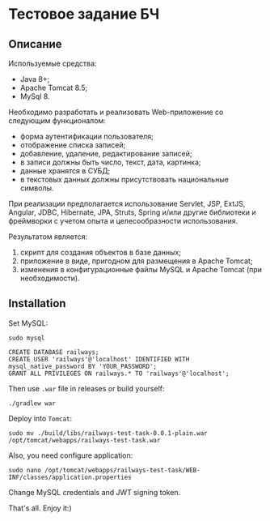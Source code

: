 # Тестовое задание БЧ

## Описание

Используемые средства:

- Java 8+;
- Apache Tomcat 8.5;
- MySql 8.

Необходимо разработать и реализовать Web-приложение со следующим функционалом:

- форма аутентификации пользователя;
- отображение списка записей;
- добавление, удаление, редактирование записей;
- в записи должны быть число, текст, дата, картинка;
- данные хранятся в СУБД;
- в текстовых данных должны присутствовать национальные символы.

При реализации предполагается использование Servlet, JSP, ExtJS, Angular, JDBC, Hibernate, JPA, Struts, Spring и/или
другие библиотеки и фреймворки с учетом опыта и целесообразности использования.

Результатом является:

1. скрипт для создания объектов в базе данных;
2. приложение в виде, пригодном для размещения в Apache Tomcat;
3. изменения в конфигурационные файлы MySQL и Apache Tomcat (при необходимости).

## Installation

Set MySQL:

```shell
sudo mysql
```

```mysql
CREATE DATABASE railways;
CREATE USER 'railways'@'localhost' IDENTIFIED WITH mysql_native_password BY 'YOUR_PASSWORD';
GRANT ALL PRIVILEGES ON railways.* TO 'railways'@'localhost';
```

Then use `.war` file in releases or build yourself:

```shell
./gradlew war
```

Deploy into `Tomcat`:

```shell
sudo mv ./build/libs/railways-test-task-0.0.1-plain.war /opt/tomcat/webapps/railways-test-task.war
```

Also, you need configure application:

```shell
sudo nano /opt/tomcat/webapps/railways-test-task/WEB-INF/classes/application.properties
```

Change MySQL credentials and JWT signing token.

That's all. Enjoy it:)
